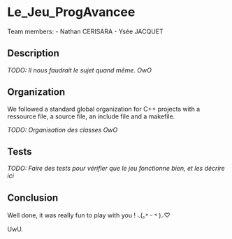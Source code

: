 # Le_Jeu_ProgAvancee

Team members:
    - Nathan CERISARA
    - Ysée JACQUET

## Description

*TODO: Il nous faudrait le sujet quand même. OwO*

## Organization

We followed a standard global organization for C++ projects with a ressource file, a source file, an include file and a makefile.

*TODO: Organisation des classes OwO*

## Tests

*TODO: Faire des tests pour vérifier que le jeu fonctionne bien, et les décrire ici*

## Conclusion

Well done, it was really fun to play with you ! ⸜(｡˃ ᵕ ˂ )⸝♡

UwU.
